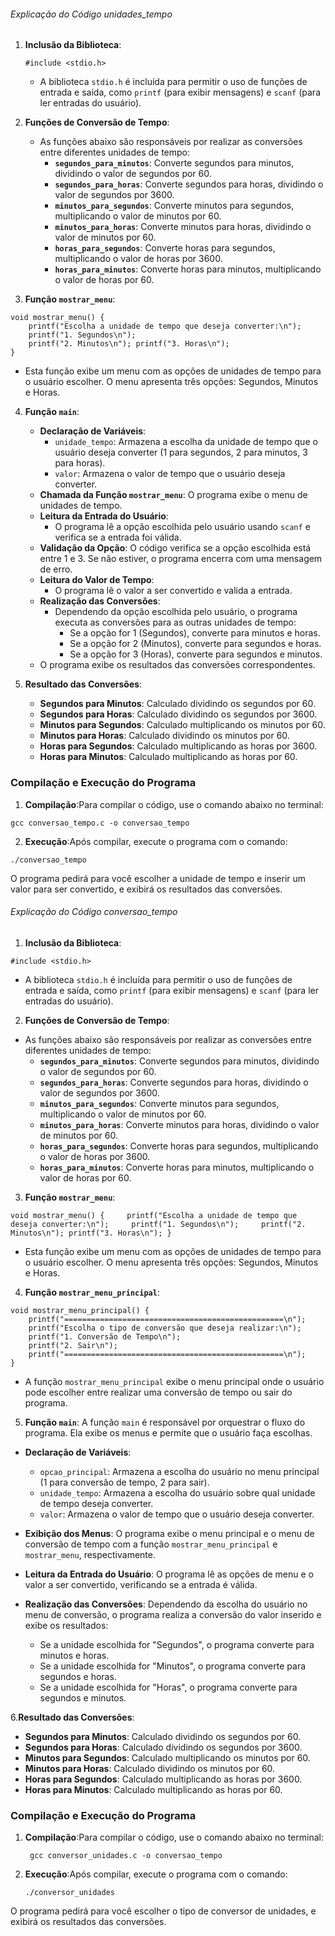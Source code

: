 ###### Explicação do Código unidades_tempo

1. **Inclusão da Biblioteca**:
   
   ```
   #include <stdio.h>
   ```
   
   * A biblioteca `stdio.h` é incluída para permitir o uso de funções de entrada e saída, como `printf` (para exibir mensagens) e `scanf` (para ler entradas do usuário).

2. **Funções de Conversão de Tempo**:
   
   * As funções abaixo são responsáveis por realizar as conversões entre diferentes unidades de tempo:
     * **`segundos_para_minutos`**: Converte segundos para minutos, dividindo o valor de segundos por 60.
     * **`segundos_para_horas`**: Converte segundos para horas, dividindo o valor de segundos por 3600.
     * **`minutos_para_segundos`**: Converte minutos para segundos, multiplicando o valor de minutos por 60.
     * **`minutos_para_horas`**: Converte minutos para horas, dividindo o valor de minutos por 60.
     * **`horas_para_segundos`**: Converte horas para segundos, multiplicando o valor de horas por 3600.
     * **`horas_para_minutos`**: Converte horas para minutos, multiplicando o valor de horas por 60.

3. **Função `mostrar_menu`**:

```
void mostrar_menu() { 
    printf("Escolha a unidade de tempo que deseja converter:\n"); 
    printf("1. Segundos\n"); 
    printf("2. Minutos\n"); printf("3. Horas\n"); 
}
```

* Esta função exibe um menu com as opções de unidades de tempo para o usuário escolher. O menu apresenta três opções: Segundos, Minutos e Horas.
4. **Função `main`**:
   
   * **Declaração de Variáveis**:
     * `unidade_tempo`: Armazena a escolha da unidade de tempo que o usuário deseja converter (1 para segundos, 2 para minutos, 3 para horas).
     * `valor`: Armazena o valor de tempo que o usuário deseja converter.
   * **Chamada da Função `mostrar_menu`**: O programa exibe o menu de unidades de tempo.
   * **Leitura da Entrada do Usuário**:
     * O programa lê a opção escolhida pelo usuário usando `scanf` e verifica se a entrada foi válida.
   * **Validação da Opção**: O código verifica se a opção escolhida está entre 1 e 3. Se não estiver, o programa encerra com uma mensagem de erro.
   * **Leitura do Valor de Tempo**:
     * O programa lê o valor a ser convertido e valida a entrada.
   * **Realização das Conversões**:
     * Dependendo da opção escolhida pelo usuário, o programa executa as conversões para as outras unidades de tempo:
       * Se a opção for 1 (Segundos), converte para minutos e horas.
       * Se a opção for 2 (Minutos), converte para segundos e horas.
       * Se a opção for 3 (Horas), converte para segundos e minutos.
   * O programa exibe os resultados das conversões correspondentes.

5. **Resultado das Conversões**:
   
   * **Segundos para Minutos**: Calculado dividindo os segundos por 60.
   * **Segundos para Horas**: Calculado dividindo os segundos por 3600.
   * **Minutos para Segundos**: Calculado multiplicando os minutos por 60.
   * **Minutos para Horas**: Calculado dividindo os minutos por 60.
   * **Horas para Segundos**: Calculado multiplicando as horas por 3600.
   * **Horas para Minutos**: Calculado multiplicando as horas por 60.

### Compilação e Execução do Programa

1. **Compilação**:Para compilar o código, use o comando abaixo no terminal:

```
gcc conversao_tempo.c -o conversao_tempo
```

2.  **Execução**:Após compilar, execute o programa com o comando:

```
./conversao_tempo
```



O programa pedirá para você escolher a unidade de tempo e inserir um valor para ser convertido, e exibirá os resultados das conversões.







###### Explicação do Código conversao_tempo

1. **Inclusão da Biblioteca**:

```
#include <stdio.h>
```

* A biblioteca `stdio.h` é incluída para permitir o uso de funções de entrada e saída, como `printf` (para exibir mensagens) e `scanf` (para ler entradas do usuário).
2. **Funções de Conversão de Tempo**:
* As funções abaixo são responsáveis por realizar as conversões entre diferentes unidades de tempo:
  * **`segundos_para_minutos`**: Converte segundos para minutos, dividindo o valor de segundos por 60.
  * **`segundos_para_horas`**: Converte segundos para horas, dividindo o valor de segundos por 3600.
  * **`minutos_para_segundos`**: Converte minutos para segundos, multiplicando o valor de minutos por 60.
  * **`minutos_para_horas`**: Converte minutos para horas, dividindo o valor de minutos por 60.
  * **`horas_para_segundos`**: Converte horas para segundos, multiplicando o valor de horas por 3600.
  * **`horas_para_minutos`**: Converte horas para minutos, multiplicando o valor de horas por 60.
3. **Função `mostrar_menu`**:

```
void mostrar_menu() {     printf("Escolha a unidade de tempo que deseja converter:\n");     printf("1. Segundos\n");     printf("2. Minutos\n"); printf("3. Horas\n"); }
```

* Esta função exibe um menu com as opções de unidades de tempo para o usuário escolher. O menu apresenta três opções: Segundos, Minutos e Horas.
4. **Função `mostrar_menu_principal`**:

```
void mostrar_menu_principal() {
    printf("=================================================\n");
    printf("Escolha o tipo de conversão que deseja realizar:\n");
    printf("1. Conversão de Tempo\n");
    printf("2. Sair\n");
    printf("=================================================\n");
}
```

- A função `mostrar_menu_principal` exibe o menu principal onde o usuário pode escolher entre realizar uma conversão de tempo ou sair do programa.
5. **Função `main`**:
   A função `main` é responsável por orquestrar o fluxo do programa. Ela exibe os menus e permite que o usuário faça escolhas.
* **Declaração de Variáveis**:
  
  * `opcao_principal`: Armazena a escolha do usuário no menu principal (1 para conversão de tempo, 2 para sair).
  * `unidade_tempo`: Armazena a escolha do usuário sobre qual unidade de tempo deseja converter.
  * `valor`: Armazena o valor de tempo que o usuário deseja converter.

* **Exibição dos Menus**: O programa exibe o menu principal e o menu de conversão de tempo com a função `mostrar_menu_principal` e `mostrar_menu`, respectivamente.

* **Leitura da Entrada do Usuário**: O programa lê as opções de menu e o valor a ser convertido, verificando se a entrada é válida.

* **Realização das Conversões**: Dependendo da escolha do usuário no menu de conversão, o programa realiza a conversão do valor inserido e exibe os resultados:
  
  * Se a unidade escolhida for "Segundos", o programa converte para minutos e horas.
  * Se a unidade escolhida for "Minutos", o programa converte para segundos e horas.
  * Se a unidade escolhida for "Horas", o programa converte para segundos e minutos.

6.**Resultado das Conversões**:

* **Segundos para Minutos**: Calculado dividindo os segundos por 60.
* **Segundos para Horas**: Calculado dividindo os segundos por 3600.
* **Minutos para Segundos**: Calculado multiplicando os minutos por 60.
* **Minutos para Horas**: Calculado dividindo os minutos por 60.
* **Horas para Segundos**: Calculado multiplicando as horas por 3600.
* **Horas para Minutos**: Calculado multiplicando as horas por 60.

### Compilação e Execução do Programa

1. **Compilação**:Para compilar o código, use o comando abaixo no terminal:
   
   ```
    gcc conversor_unidades.c -o conversao_tempo
   ```

2. **Execução**:Após compilar, execute o programa com o comando:
   
   ```
   ./conversor_unidades
   ```
   
   

O programa pedirá para você escolher o tipo de conversor de unidades, e exibirá os resultados das conversões.
